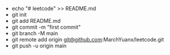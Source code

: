 - echo "# leetcode" >> README.md
- git init
- git add README.md
- git commit -m "first commit"
- git branch -M main
- git remote add origin git@github.com:MarchYuanx/leetcode.git
- git push -u origin main
